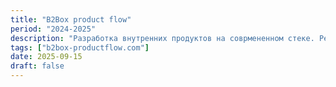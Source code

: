 ```yaml
---
title: "B2Box product flow"
period: "2024-2025"
description: "Разработка внутренних продуктов на соврмененном стеке. Реализация лендинга для продукта, а также внедрение системы helpdesk внутри компании."
tags: ["b2box-productflow.com"]
date: 2025-09-15
draft: false
---
```

